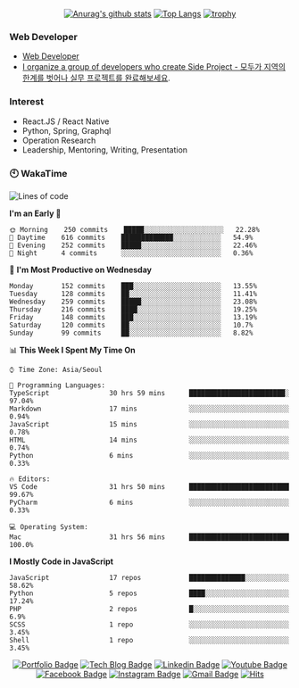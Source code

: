 <div align=center>

[![Anurag's github stats](https://github-readme-stats.vercel.app/api?username=sgd122&show_icons=true)](https://github.com/anuraghazra/github-readme-stats)
[![Top Langs](https://github-readme-stats.vercel.app/api/top-langs/?username=sgd122)](https://github.com/anuraghazra/github-readme-stats)
[![trophy](https://github-profile-trophy.vercel.app/?username=sgd122&theme=juicyfresh)](https://github.com/ryo-ma/github-profile-trophy)
</div>

### Web Developer
- [Web Developer](https://sgd122.github.io/)
- [I organize a group of developers who create Side Project - 모두가 지역의 한계를 벗어나 실무 프로젝트를 완료해보세요](https://dnd.ac/).

### Interest
- React.JS / React Native
- Python, Spring, Graphql
- Operation Research
- Leadership, Mentoring, Writing, Presentation


### 🕙 WakaTime
<!--START_SECTION:waka-->
![Lines of code](https://img.shields.io/badge/From%20Hello%20World%20I%27ve%20Written-13.1%20million%20lines%20of%20code-blue)

**I'm an Early 🐤** 

```text
🌞 Morning    250 commits    █████░░░░░░░░░░░░░░░░░░░░   22.28% 
🌆 Daytime    616 commits    █████████████░░░░░░░░░░░░   54.9% 
🌃 Evening    252 commits    █████░░░░░░░░░░░░░░░░░░░░   22.46% 
🌙 Night      4 commits      ░░░░░░░░░░░░░░░░░░░░░░░░░   0.36%

```
📅 **I'm Most Productive on Wednesday** 

```text
Monday       152 commits    ███░░░░░░░░░░░░░░░░░░░░░░   13.55% 
Tuesday      128 commits    ██░░░░░░░░░░░░░░░░░░░░░░░   11.41% 
Wednesday    259 commits    █████░░░░░░░░░░░░░░░░░░░░   23.08% 
Thursday     216 commits    ████░░░░░░░░░░░░░░░░░░░░░   19.25% 
Friday       148 commits    ███░░░░░░░░░░░░░░░░░░░░░░   13.19% 
Saturday     120 commits    ██░░░░░░░░░░░░░░░░░░░░░░░   10.7% 
Sunday       99 commits     ██░░░░░░░░░░░░░░░░░░░░░░░   8.82%

```


📊 **This Week I Spent My Time On** 

```text
⌚︎ Time Zone: Asia/Seoul

💬 Programming Languages: 
TypeScript               30 hrs 59 mins      ████████████████████████░   97.04% 
Markdown                 17 mins             ░░░░░░░░░░░░░░░░░░░░░░░░░   0.94% 
JavaScript               15 mins             ░░░░░░░░░░░░░░░░░░░░░░░░░   0.78% 
HTML                     14 mins             ░░░░░░░░░░░░░░░░░░░░░░░░░   0.74% 
Python                   6 mins              ░░░░░░░░░░░░░░░░░░░░░░░░░   0.33%

🔥 Editors: 
VS Code                  31 hrs 50 mins      █████████████████████████   99.67% 
PyCharm                  6 mins              ░░░░░░░░░░░░░░░░░░░░░░░░░   0.33%

💻 Operating System: 
Mac                      31 hrs 56 mins      █████████████████████████   100.0%

```

**I Mostly Code in JavaScript** 

```text
JavaScript               17 repos            ██████████████░░░░░░░░░░░   58.62% 
Python                   5 repos             ████░░░░░░░░░░░░░░░░░░░░░   17.24% 
PHP                      2 repos             █░░░░░░░░░░░░░░░░░░░░░░░░   6.9% 
SCSS                     1 repo              ░░░░░░░░░░░░░░░░░░░░░░░░░   3.45% 
Shell                    1 repo              ░░░░░░░░░░░░░░░░░░░░░░░░░   3.45%

```



<!--END_SECTION:waka-->

<div align=center>

[![Portfolio Badge](http://img.shields.io/badge/-Portfolio-black?style=flat-square&logo=github&link=http://sgd122.github.io/)](http://sgd122.github.io/) 
[![Tech Blog Badge](http://img.shields.io/badge/-Tech%20blog-black?style=flat-square&logo=github&link=http://dndacademy.github.io/)](http://dndacademy.github.io/) 
[![Linkedin Badge](https://img.shields.io/badge/-LinkedIn-blue?style=flat-square&logo=Linkedin&logoColor=white&link=https://linkedin.com/company/dndacademy)](https://linkedin.com/company/dndacademy) 
[![Youtube Badge](https://img.shields.io/badge/Youtube-ff0000?style=flat-square&logo=youtube&link=https://www.youtube.com/channel/UCLzVjG8j1m4X8TSpMF-x5yw)](https://www.youtube.com/channel/UCLzVjG8j1m4X8TSpMF-x5yw) 
[![Facebook Badge](https://img.shields.io/badge/-Facebook-1877f2?style=flat-square&logo=facebook&logoColor=white&link=https://www.facebook.com/DNDACADEMY)](https://www.facebook.com/DNDACADEMY) 
[![Instagram Badge](https://img.shields.io/badge/-Instagram-dd2a7b?style=flat-square&logo=instagram&logoColor=white&link=https://www.instagram.com/seong_dev/)](https://www.instagram.com/seong_dev/) 
[![Gmail Badge](https://img.shields.io/badge/-Gmail-d14836?style=flat-square&logo=Gmail&logoColor=white&link=mailto:sgd0947@gmail.com)](mailto:sgd0947@gmail.com)
[![Hits](https://hits.seeyoufarm.com/api/count/incr/badge.svg?url=https%3A%2F%2Fgithub.com%2Fsgd122%2Fhit-counter&count_bg=%2379C83D&title_bg=%23555555&icon=&icon_color=%23E7E7E7&title=hits&edge_flat=false)](https://hits.seeyoufarm.com)
</div>
